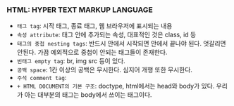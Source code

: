 ### HTML: HYPER TEXT MARKUP LANGUAGE
* ```태그 tag```: 시작 태그, 종료 태그, 웹 브라우저에 표시되는 내용
* ```속성 attribute```: 태그 안에 추가되는 속성, 대표적인 것은 class, id 등
* ```태그의 중첩 nesting tags```: 반드시 안에서 시작되면 안에서 끝나야 된다. 엇갈리면 안된다. 가끔 예외적으로 중첩이 안되는 태그들이 존재한다.
* ```빈태그 empty tag```: br, img src 등이 있다.
* ```공백 space```: 1칸 이상의 공백은 무시한다. 심지어 개행 또한 무시한다.
* ```주석 comment tag```: <!--주석을 적어준다.-->
* ```+ HTML DOCUMENT의 기본 구조```: doctype, html에서는 head와 body가 있다. 우리가 아는 대부분의 태그는 body에서 쓰이는 태그이다.

